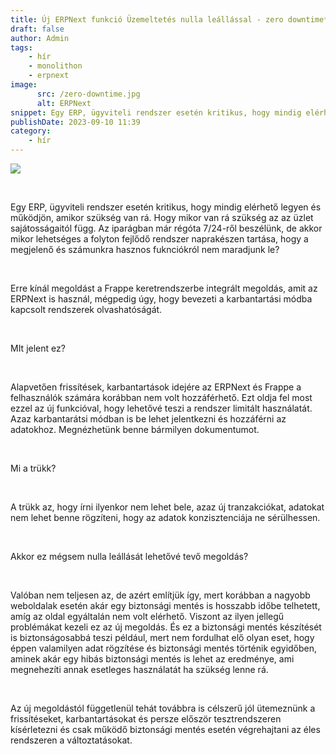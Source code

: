 ```yaml
---
title: Új ERPNext funkció Üzemeltetés nulla leállással - zero downtime*
draft: false
author: Admin
tags:
    - hír
    - monolithon
    - erpnext
image:
      src: /zero-downtime.jpg
      alt: ERPNext
snippet: Egy ERP, ügyviteli rendszer esetén kritikus, hogy mindig elérhető legyen és működjön, amikor szükség van rá. Hogy mikor van rá szükség az az üzlet sajátosságaitól függ.
publishDate: 2023-09-10 11:39
category:
    - hír
---
```


<p><img src="/zero-downtime.jpg"></p><p><br></p><p>Egy ERP, ügyviteli rendszer esetén kritikus, hogy mindig elérhető legyen és működjön, amikor szükség van rá. Hogy mikor van rá szükség az az üzlet sajátosságaitól függ. Az iparágban már régóta 7/24-ről beszélünk, de akkor mikor lehetséges a folyton fejlődő rendszer naprakészen tartása, hogy a megjelenő és számunkra hasznos fuknciókról nem maradjunk le?</p><p><br></p><p>Erre kínál megoldást a Frappe keretrendszerbe integrált megoldás, amit az ERPNext is használ, mégpedig úgy, hogy bevezeti a karbantartási módba kapcsolt rendszerek olvashatóságát.</p><p><br></p><p>MIt jelent ez?</p><p><br></p><p>Alapvetően frissítések, karbantartások idejére az ERPNext és Frappe a felhasználók számára korábban nem volt hozzáférhető. Ezt oldja fel most ezzel az új funkcióval, hogy lehetővé teszi a rendszer limitált használatát. Azaz karbantarátsi módban is be lehet jelentkezni és hozzáférni az adatokhoz. Megnézhetünk&nbsp;benne bármilyen dokumentumot.</p><p><br></p><p>Mi a trükk?</p><p><br></p><p>A trükk az, hogy írni ilyenkor nem lehet bele, azaz új tranzakciókat, adatokat nem lehet benne rögzíteni, hogy az adatok konzisztenciája ne sérülhessen.</p><p><br></p><p>Akkor ez mégsem nulla leállását lehetővé tevő megoldás?</p><p><br></p><p>Valóban nem teljesen az, de azért említjük így, mert korábban a nagyobb weboldalak esetén akár egy biztonsági mentés is hosszabb időbe telhetett, amíg az oldal egyáltalán nem volt elérhető. Viszont az ilyen jellegű problémákat kezeli ez az új megoldás. És ez a biztonsági mentés készítését is biztonságosabbá teszi például, mert nem fordulhat elő olyan eset, hogy éppen valamilyen adat rögzítése és biztonsági mentés történik egyidőben, aminek akár egy hibás biztonsági mentés is lehet az eredménye, ami megnehezíti annak esetleges használatát ha szükség lenne rá.</p><p><br></p><p>Az új megoldástól függetlenül tehát továbbra is célszerű jól ütemeznünk a frissítéseket, karbantartásokat és persze először tesztrendszeren kísérletezni és csak működő biztonsági mentés esetén végrehajtani az éles rendszeren a változtatásokat.</p>



